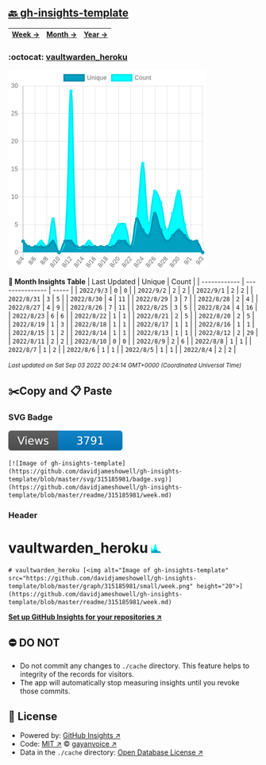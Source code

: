 ## [🔙 gh-insights-template](https://github.com/davidjameshowell/gh-insights-template)
| [**Week →**](https://github.com/davidjameshowell/gh-insights-template/blob/master/readme/315185981/week.md) | [**Month →**](https://github.com/davidjameshowell/gh-insights-template/blob/master/readme/315185981/month.md) | [**Year →**](https://github.com/davidjameshowell/gh-insights-template/blob/master/readme/315185981/year.md) |
 | ------------ | --------------- | ----- |

### :octocat: [vaultwarden_heroku](https://github.com/davidjameshowell/vaultwarden_heroku)
![Image of gh-insights-template](https://github.com/davidjameshowell/gh-insights-template/blob/master/graph/315185981/large/month.png)

**:calendar: Month Insights Table**
| Last Updated | Unique | Count |
 | ------------ | --------------- | ----- |
 | `2022/9/3` |  `0` | `0` |
 | `2022/9/2` |  `2` | `2` |
 | `2022/9/1` |  `2` | `2` |
 | `2022/8/31` |  `3` | `5` |
 | `2022/8/30` |  `4` | `11` |
 | `2022/8/29` |  `3` | `7` |
 | `2022/8/28` |  `2` | `4` |
 | `2022/8/27` |  `4` | `9` |
 | `2022/8/26` |  `7` | `11` |
 | `2022/8/25` |  `3` | `5` |
 | `2022/8/24` |  `4` | `16` |
 | `2022/8/23` |  `6` | `6` |
 | `2022/8/22` |  `1` | `1` |
 | `2022/8/21` |  `2` | `5` |
 | `2022/8/20` |  `2` | `5` |
 | `2022/8/19` |  `1` | `3` |
 | `2022/8/18` |  `1` | `1` |
 | `2022/8/17` |  `1` | `1` |
 | `2022/8/16` |  `1` | `1` |
 | `2022/8/15` |  `1` | `2` |
 | `2022/8/14` |  `1` | `1` |
 | `2022/8/13` |  `1` | `1` |
 | `2022/8/12` |  `2` | `29` |
 | `2022/8/11` |  `2` | `2` |
 | `2022/8/10` |  `0` | `0` |
 | `2022/8/9` |  `2` | `6` |
 | `2022/8/8` |  `1` | `1` |
 | `2022/8/7` |  `1` | `2` |
 | `2022/8/6` |  `1` | `1` |
 | `2022/8/5` |  `1` | `1` |
 | `2022/8/4` |  `2` | `2` |

<small><i>Last updated on Sat Sep 03 2022 00:24:14 GMT+0000 (Coordinated Universal Time)</i></small>

## ✂️Copy and 📋 Paste
### SVG Badge
[![Image of gh-insights-template](https://github.com/davidjameshowell/gh-insights-template/blob/master/svg/315185981/badge.svg)](https://github.com/davidjameshowell/gh-insights-template/blob/master/readme/315185981/week.md)
```readme
[![Image of gh-insights-template](https://github.com/davidjameshowell/gh-insights-template/blob/master/svg/315185981/badge.svg)](https://github.com/davidjameshowell/gh-insights-template/blob/master/readme/315185981/week.md)
```
### Header
# vaultwarden_heroku [<img alt="Image of gh-insights-template" src="https://github.com/davidjameshowell/gh-insights-template/blob/master/graph/315185981/small/week.png" height="20">](https://github.com/davidjameshowell/gh-insights-template/blob/master/readme/315185981/week.md)
```readme
# vaultwarden_heroku [<img alt="Image of gh-insights-template" src="https://github.com/davidjameshowell/gh-insights-template/blob/master/graph/315185981/small/week.png" height="20">](https://github.com/davidjameshowell/gh-insights-template/blob/master/readme/315185981/week.md)
```
[**Set up GitHub Insights for your repositories ↗️**](https://github.com/gayanvoice/github-insights)
## ⛔ DO NOT
- Do not commit any changes to `./cache` directory. This feature helps to integrity of the records for visitors.
- The app will automatically stop measuring insights until you revoke those commits.
## 📄 License
- Powered by: [GitHub Insights ↗️](https://github.com/gayanvoice/github-insights)
- Code: [MIT ↗️](./LICENSE) © [gayanvoice ↗️](https://github.com/gayanvoice)
- Data in the `./cache` directory: [Open Database License ↗️](https://opendatacommons.org/licenses/odbl/1-0/)